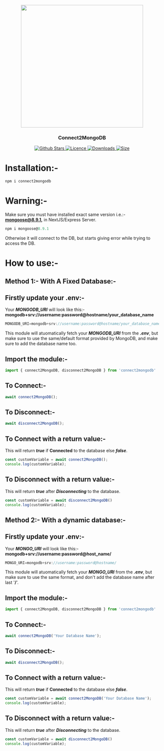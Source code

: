 <p align="center">
  <a href="https://github.com/Capta1nRaj/connect2mongodb" target="_blank"><img width="400px" src="https://www.priyalraj.com/_next/image?url=%2Fassets%2Fimages%2FMyProjectsSectionImages%2Fconnect2mongodb.png&w=1080&q=75" /></a>
  <h3 align="center">Connect2MongoDB</h3>
  <p align="center" style="align: center;">
      <a href="https://github.com/Capta1nRaj/connect2mongodb/stargazers">
         <img src="https://img.shields.io/github/stars/Capta1nRaj/connect2mongodb" alt="Github Stars" />
      </a>
      <a href="https://github.com/Capta1nRaj/connect2mongodb/blob/main/LICENSE">
         <img src="https://img.shields.io/github/license/Capta1nRaj/connect2mongodb" alt="Licence" />
      </a>
      <a href="https://www.npmtrends.com/connect2mongodb">
         <img src="https://img.shields.io/npm/dm/connect2mongodb" alt="Downloads" />
      </a>
      <a href="https://bundlephobia.com/package/connect2mongodb@1.1.52">
         <img src="https://img.shields.io/bundlephobia/min/connect2mongodb@1.1.52" alt="Size" />
      </a>
   </p>
</p>

# Installation:-

```js
npm i connect2mongodb
```

# Warning:-

Make sure you must have installed exact same version i.e.:- **mongoose@8.9.1,** in NextJS/Express Server.

```js
npm i mongoose@8.9.1
```

Otherwise it will connect to the DB, but starts giving error while trying to access the DB.

# How to use:-

## Method 1:- With A Fixed Database:-

## Firstly update your **.env**:-

Your ***MONGODB_URI*** will look like this:- **mongodb+srv://username:password@hostname/your_database_name**

```js
MONGODB_URI=mongodb+srv://username:password@hostname/your_database_name
```

This module will atuomatically fetch your ***MONGODB_URI*** from the ***.env***, but make sure to use the same/default format provided by MongoDB, and make sure to add the database name too.

## Import the module:-

```js
import { connect2MongoDB, disconnect2MongoDB } from 'connect2mongodb'
```

## To Connect:-

```js
await connect2MongoDB();
```

## To Disconnect:-

```js
await disconnect2MongoDB();
```

## To Connect with a return value:-

This will return ***true*** if **Connected** to the database else ***false***.

```js
const customVariable = await connect2MongoDB();
console.log(customVariable);
```

## To Disconnect with a return value:-

This will return ***true*** after ***Disconnecting*** to the database.

```js
const customVariable = await disconnect2MongoDB()
console.log(customVariable);
```

## Method 2:- With a dynamic database:-

## Firstly update your **.env**:-

Your ***MONGO_URI*** will look like this:- **mongodb+srv://username:password@host_name/**

```js
MONGO_URI=mongodb+srv://username:password@hostname/
```

This module will atuomatically fetch your ***MONGO_URI*** from the ***.env***, but make sure to use the same format, and don't add the database name after last '**/**'.

## Import the module:-

```js
import { connect2MongoDB, disconnect2MongoDB } from 'connect2mongodb'
```

## To Connect:-

```js
await connect2MongoDB('Your Database Name');
```

## To Disconnect:-

```js
await disconnect2MongoDB();
```

## To Connect with a return value:-

This will return ***true*** if **Connected** to the database else ***false***.

```js
const customVariable = await connect2MongoDB('Your Database Name');
console.log(customVariable);
```

## To Disconnect with a return value:-

This will return ***true*** after ***Disconnecting*** to the database.

```js
const customVariable = await disconnect2MongoDB()
console.log(customVariable);
```
